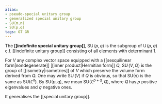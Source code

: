 ```yaml
---
alias:
- pseudo-special unitary group
- generalized special unitary group
- SU(m,n)
- SU(p,q)
tags: GT GR
---
```

The **[[indefinite special unitary group]]**, $\operatorname{SU}(p,q)$ is the subgroup of $\operatorname{U}(p,q)$ c.f. [[indefinite unitary group]] consisting of all elements with determinant 1.

For $V$ any complex vector space equipped with a [[sesquilinear form|nondegenerate]] [[inner product|Hermitian form]] $Q$, $\operatorname{SU}(V, Q)$ is the group of [[isometry|isometries]] of $V$ which preserve the volume form derived from $Q$. One may write $\operatorname{SU}(V)$ if $Q$ is obvious, so that $\mathrm{SU}(n)$ is the same as $\mathrm{SU}\left(\mathbb{C}^{n}\right)$. By $\mathrm{SU}(p, q)$, we mean $\mathrm{SU}\left(\mathbb{C}^{p+q}, Q\right)$, where $Q$ has $p$ positive eigenvalues and $q$ negative ones.

It generalises the [[special unitary group]].
